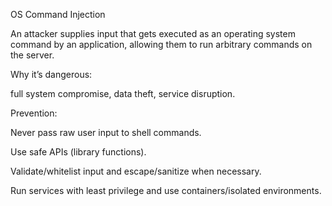 OS Command Injection

An attacker supplies input that gets executed as an operating system command by an application, allowing them to run arbitrary commands on the server.

Why it’s dangerous: 

full system compromise, data theft, service disruption.

Prevention:

Never pass raw user input to shell commands.

Use safe APIs (library functions).

Validate/whitelist input and escape/sanitize when necessary.

Run services with least privilege and use containers/isolated environments.


